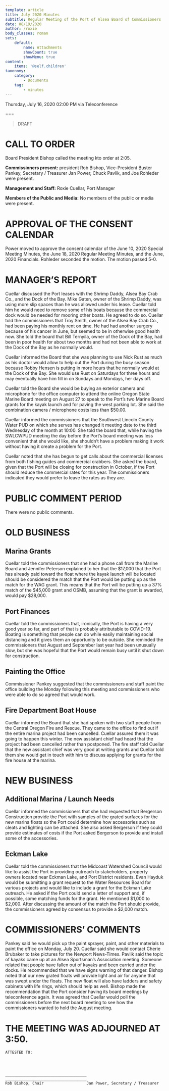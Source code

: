 ```yaml
---
template: article
title: July 2020 Minutes
subtitle: Regular Meeting of the Port of Alsea Board of Commissioners
date: 08/19/2020
author: /roxie
body_classes: roman
sets:
    default:
        name: Attachments
        showCount: true
        showMenu: true
content:
    items: '@self.children'
taxonomy:
    category:
        - Documents
    tag:
        - minutes
---
```


Thursday, July 16, 2020 02:00 PM via Teleconference

===

> DRAFT

# CALL TO ORDER

Board President Bishop called the meeting kto order at 2:05.

**Commissioners present:**  president Rob Bishop, Vice-President Buster Pankey, Secretary / Treasurer Jan Power, Chuck Pavlik, and Joe Rohleder were present.

**Management and Staff:**  Roxie Cuellar, Port Manager

**Members of the Public and Media:**  No members of the public or media were present.

# APPROVAL OF THE CONSENT CALENDAR

Power moved to approve the consent calendar of the June 10, 2020 Special Meeting Minutes, the June 18, 2020 Regular Meeting Minutes, and the June, 2020 Financials.  Rohleder seconded the motion.  The motion passed 5-0.

# MANAGER’S REPORT

Cuellar discussed the Port leases with the Shrimp Daddy, Alsea Bay Crab Co., and the Dock of the Bay.  Mike Gaten, owner of the Shrimp Daddy, was using more slip spaces than he was allowed under his lease.  Cuellar told him he would need to remove some of his boats because the commercial dock would be needed for mooring other boats.  He agreed to do so.  Cuellar told the commissioners that Troy Smith, owner of the Alsea Bay Crab Co., had been paying his monthly rent on time.  He had had another surgery because of his cancer in June, but seemed to be in otherwise good health now.  She told the board that Bill Ternyila, owner of the Dock of the Bay, had been in poor health for about two months and had not been able to work at the Dock of the Bay as he normally would.

Cuellar informed the Board that she was planning to use Nick Rust as much as his doctor would allow to help out the Port during the busy season because Robby Hensen is putting in more hours that he normally would at the Dock of the Bay.  She would use Rust on Saturdays for three hours and may eventually have him fill in on Sundays and Mondays, her days off.

Cuellar told the Board she would be buying an exterior camera and microphone for the office computer to attend the online Oregon State Marine Board meeting on August 27 to speak to the Port’s two Marine Board grants for the kayak launch and for paving the west parking lot.  She said the combination camera / microphone costs less than $50.00.

Cuellar informed the commissioners that the Southwest Lincoln County Water PUD on which she serves has changed it meeting date to the third Wednesday of the month at 10:00.  She told the board that, while having the SWLCWPUD meeting the day before the Port’s board meeting was less convenient that she would like, she shouldn’t have a problem making it work without having it create a problem for the Port.

Cuellar noted that she has begun to get calls about the commercial licenses from both fishing guides and commercial crabbers.  She asked the board, given that the Port will be closing for construction in October, if the Port should reduce the commercial rates for this year.  The commissioners indicated they would prefer to leave the rates as they are.

# PUBLIC COMMENT PERIOD

There were no public comments.

# OLD BUSINESS

## Marina Grants

Cuellar told the commissioners that she had a phone call from the Marine Board and Jennifer Peterson explained to her that the $17,000 that the Port has already paid toward the float where the kayak launch will be located should be considered the match that the Port would be putting up as the match for the WAG grant.  This means that the Port will be putting up a 37% match of the $45,000 grant and OSMB, assuming that the grant is awarded, would pay $28,000.

## Port Finances

Cuellar told the commissioners that, ironically, the Port is having a very good year so far, and part of that is probably attributable to COVID-19.  Boating is something that people can do while easily maintaining social distancing and it gives them an opportunity to be outside.  She reminded the commissioners that August and September last year had been unusually slow, but she was hopeful that the Port would remain busy until it shut down for construction.

## Painting the Office

Commissioner Pankey suggested that the commissioners and staff paint the office building the Monday following this meeting and commissioners who were able to do so agreed that would work.

## Fire Department Boat House

Cuellar informed the Board that she had spoken with two staff people from the Central Oregon Fire and Rescue.  They came to the office to find out if the entire marina project had been cancelled.  Cuellar assured them it was going to happen this winter.  The new assistant chief had heard that the project had been cancelled rather than postponed.  The fire staff told Cuellar that the new assistant chief was very good at writing grants and Cuellar told them she would get in touch with him to discuss applying for grants for the fire house at the marina.

# NEW BUSINESS

## Additional Marina / Launch Needs

Cuellar informed the commissioners that she had requested that Bergerson Construction provide the Port with samples of the grated surfaces for the new marina floats so the Port could determine how accessories such as cleats and lighting can be attached.  She also asked Bergerson if they could provide estimates of costs if the Port asked Bergerson to provide and install some of the accessories.

## Eckman Lake

Cuellar told the commissioners that the Midcoast Watershed Council would like to assist the Port in providing outreach to stakeholders, property owners located near Eckman Lake, and Port District residents.  Evan Hayduk would be submitting a grant request to the Water Resources Board for various projects and would like to include a grant for the Eckman Lake outreach.  He asked if the Port could send a letter of support and, if possible, some matching funds for the grant.  He mentioned $1,000 to $2,000.  After discussing the amount of the match the Port should provide, the commissioners agreed by consensus to provide a $2,000 match.

# COMMISSIONERS’ COMMENTS

Pankey said he would pick up the paint sprayer, paint, and other materials to paint the office on Monday, July 20.  Cuellar said she would contact Cherie Brubaker to take pictures for the Newport News-Times.  Pavlik said the topic of kayaks came up at an Alsea Sportsman’s Association meeting.  Someone related that people have fallen out of kayaks and been carried under the docks.  He recommended that we have signs warning of that danger.  Bishop noted that our new grated floats will provide light and air for anyone that was swept under the floats.  The new float will also have ladders and safety cabinets with life rings, which should help as well.  Bishop made the recommendation that the Port consider having its board meetings by teleconference again.  It was agreed that Cuellar would poll the commissioners before the next board meeting to see how the commissioners wanted to hold the August meeting.


# THE MEETING WAS ADJOURNED AT 3:50.


    ATTESTED TO:




    ____________________________________	____________________________________
    Rob Bishop, Chair					Jan Power, Secretary / Treasurer

